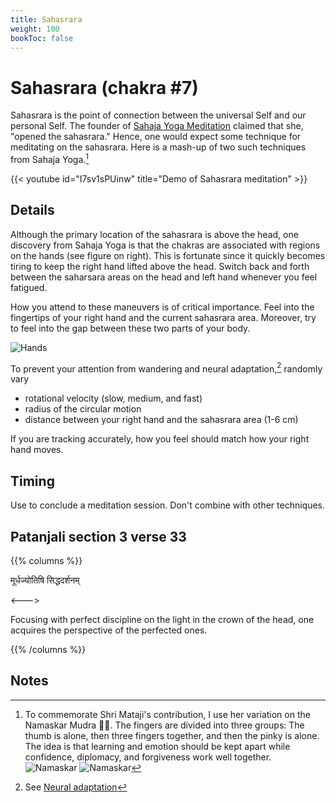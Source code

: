 ```yaml
---
title: Sahasrara
weight: 100
bookToc: false
---
```


# Sahasrara (chakra #7)

Sahasrara is the point of connection between the universal Self and
our personal Self.
The founder of [Sahaja Yoga Meditation](https://us.sahajayoga.org/)
claimed that she, "opened the sahasrara." Hence, one would expect some
technique for meditating on the sahasrara. Here is a mash-up of two
such techniques from Sahaja Yoga.[^tribute]

{{< youtube id="I7sv1sPUinw" title="Demo of Sahasrara meditation" >}}

## Details

Although the primary location of the sahasrara is above the head, one
discovery from Sahaja Yoga is that the chakras are associated with
regions on the hands (see figure on right). This is fortunate since it
quickly becomes tiring to keep the right hand lifted above the
head. Switch back and forth between the saharsara areas on the head
and left hand whenever you feel fatigued.

How you attend to these maneuvers is of critical importance. 
Feel into the fingertips of your right hand and the current
sahasrara area.  Moreover, try to feel into the gap between these
two parts of your body.

![Hands](hands.png)

To prevent your attention from wandering and neural adaptation,[^neural-adaptation] randomly vary

- rotational velocity (slow, medium, and fast)
- radius of the circular motion
- distance between your right hand and the sahasrara area (1-6 cm)

If you are tracking accurately, how you feel should match how your right hand moves.

## Timing

Use to conclude a meditation session. Don't combine with other techniques.

## Patanjali section 3 verse 33

{{% columns %}}

मूर्धज्योतिषि सिद्धदर्शनम्

<--->

Focusing with perfect discipline on the light in the crown of the
head, one acquires the perspective of the perfected ones.

{{% /columns %}}

## Notes

[^tribute]: To commemorate Shri Mataji's contribution, I use her
variation on the Namaskar Mudra 🙏🏼. The fingers are divided into three
groups: The thumb is alone, then three fingers together, and then the
pinky is alone. The idea is that learning and emotion should be kept
apart while confidence, diplomacy, and forgiveness work well together.    
![Namaskar](namaskar1.webp) ![Namaskar](namaskar2.webp)

[^neural-adaptation]: See [Neural adaptation](https://en.wikipedia.org/wiki/Neural_adaptation)
